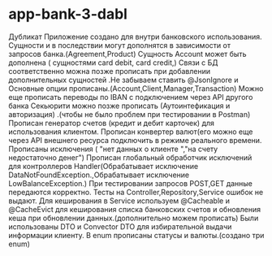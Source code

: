 # app-bank-3-dabl
Дубликат
Приложение создано для внутри банковского использования. Сущности и в последствии могут дополнятся в зависимости от запросов банка.(Agreement,Product)
Сущность Account может быть дополнена  ( сущностями card debit, card credit,)
Связи с БД соответственно можна позже прописать при добавлении дополнительных сущностей .Не забываем ставить  @JsonIgnore и 
Основные опции прописаны.(Account,Client,Manager,Transaction)
Можно еще прописать переводы по IBAN с подключением через API другого банка
Секьюрити можно позже прописать (Аутоинтефикация и авторизация) .(чтобы не было проблем при тестировании в Postman)
Прописан генератор счетов (кредит и дебит карточек) для использования клиентом.
Прописан конвертер валют(его можно еще через API внешнего ресурса подключить в режиме реального времени.
Прописаны исключения ( "нет данных о клиенте ","на счету недостаточно денег")
Прописан глобальный обработчик исключений для контроллеров Handler(Обрабатывает исключение DataNotFoundException.,Обрабатывает исключение LowBalanceException.)
При тестировании запросов POST,GET данные передаются корректно.
Тесты на Controller,Repository,Service ошибок не выдают.
Для кеширования в Service используем @Cacheable и @CacheEvict для кеширования списка банковских счетов и обновления кеша при обновлении данных.(дополнительно можем прописать)
Были использованы DTO и Convector DTO для избирательной выдачи информации клиенту.
В enum прописаны статусы и валюты.(создано три enum)
